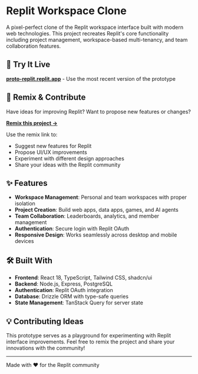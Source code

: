 # Replit Workspace Clone

A pixel-perfect clone of the Replit workspace interface built with modern web technologies. This project recreates Replit's core functionality including project management, workspace-based multi-tenancy, and team collaboration features.

## 🚀 Try It Live

**[proto-replit.replit.app](https://proto-replit.replit.app)** - Use the most recent version of the prototype

## 🔄 Remix & Contribute

Have ideas for improving Replit? Want to propose new features or changes?

**[Remix this project →](https://replit.com/@kodylow/ReplitPrototyper?v=1#design_guidelines.md)**

Use the remix link to:
- Suggest new features for Replit
- Propose UI/UX improvements
- Experiment with different design approaches
- Share your ideas with the Replit community

## ✨ Features

- **Workspace Management**: Personal and team workspaces with proper isolation
- **Project Creation**: Build web apps, data apps, games, and AI agents
- **Team Collaboration**: Leaderboards, analytics, and member management
- **Authentication**: Secure login with Replit OAuth
- **Responsive Design**: Works seamlessly across desktop and mobile devices

## 🛠 Built With

- **Frontend**: React 18, TypeScript, Tailwind CSS, shadcn/ui
- **Backend**: Node.js, Express, PostgreSQL
- **Authentication**: Replit OAuth integration
- **Database**: Drizzle ORM with type-safe queries
- **State Management**: TanStack Query for server state

## 💡 Contributing Ideas

This prototype serves as a playground for experimenting with Replit interface improvements. Feel free to remix the project and share your innovations with the community!

---

Made with ❤️ for the Replit community